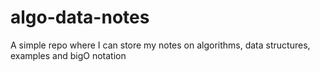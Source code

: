 # algo-data-notes
A simple repo where I can store my notes on algorithms, data structures, examples and bigO notation
